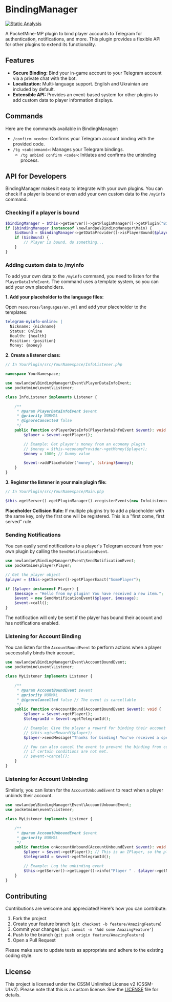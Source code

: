 # BindingManager

[![Static Analysis](https://img.shields.io/github/actions/workflow/status/newlandpe/BindingManager/php_checks.yml?label=PHPStan&logo=github)](https://github.com/newlandpe/BindingManager/actions/workflows/php_checks.yml)

A PocketMine-MP plugin to bind player accounts to Telegram for authentication, notifications, and more. This plugin provides a flexible API for other plugins to extend its functionality.

## Features

- **Secure Binding:** Bind your in-game account to your Telegram account via a private chat with the bot.
- **Localization:** Multi-language support. English and Ukrainian are included by default.
- **Extensible API:** Provides an event-based system for other plugins to add custom data to player information displays.

## Commands

Here are the commands available in BindingManager:

- `/confirm <code>`: Confirms your Telegram account binding with the provided code.
- `/tg <subcommand>`: Manages your Telegram bindings.
  - `/tg unbind confirm <code>`: Initiates and confirms the unbinding process.

## API for Developers

BindingManager makes it easy to integrate with your own plugins. You can check if a player is bound or even add your own custom data to the `/myinfo` command.

### Checking if a player is bound

```php
$bindingManager = $this->getServer()->getPluginManager()->getPlugin("BindingManager");
if ($bindingManager instanceof \newlandpe\BindingManager\Main) {
    $isBound = $bindingManager->getDataProvider()->isPlayerBound($player->getName());
    if ($isBound) {
        // Player is bound, do something...
    }
}
```

### Adding custom data to /myinfo

To add your own data to the `/myinfo` command, you need to listen for the `PlayerDataInfoEvent`. The command uses a template system, so you can add your own placeholders.

**1. Add your placeholder to the language files:**

Open `resources/languages/en.yml` and add your placeholder to the templates:

```yaml
telegram-myinfo-online: |
  Nickname: {nickname}
  Status: Online
  Health: {health}
  Position: {position}
  Money: {money}
```

**2. Create a listener class:**

```php
// In YourPlugin/src/YourNamespace/InfoListener.php

namespace YourNamespace;

use newlandpe\BindingManager\Event\PlayerDataInfoEvent;
use pocketmine\event\Listener;

class InfoListener implements Listener {

    /**
     * @param PlayerDataInfoEvent $event
     * @priority NORMAL
     * @ignoreCancelled false
     */
    public function onPlayerDataInfo(PlayerDataInfoEvent $event): void {
        $player = $event->getPlayer();

        // Example: Get player's money from an economy plugin
        // $money = $this->economyProvider->getMoney($player);
        $money = 1000; // Dummy value

        $event->addPlaceholder("money", (string)$money);
    }
}
```

**3. Register the listener in your main plugin file:**

```php
// In YourPlugin/src/YourNamespace/Main.php

$this->getServer()->getPluginManager()->registerEvents(new InfoListener(), $this);
```

**Placeholder Collision Rule:** If multiple plugins try to add a placeholder with the same key, only the first one will be registered. This is a "first come, first served" rule.

### Sending Notifications

You can easily send notifications to a player's Telegram account from your own plugin by calling the `SendNotificationEvent`.

```php
use newlandpe\BindingManager\Event\SendNotificationEvent;
use pocketmine\player\Player;

// Get the player object
$player = $this->getServer()->getPlayerExact("SomePlayer");

if ($player instanceof Player) {
    $message = "Hello from my plugin! You have received a new item.";
    $event = new SendNotificationEvent($player, $message);
    $event->call();
}
```

The notification will only be sent if the player has bound their account and has notifications enabled.

### Listening for Account Binding

You can listen for the `AccountBoundEvent` to perform actions when a player successfully binds their account.

```php
use newlandpe\BindingManager\Event\AccountBoundEvent;
use pocketmine\event\Listener;

class MyListener implements Listener {

    /**
     * @param AccountBoundEvent $event
     * @priority NORMAL
     * @ignoreCancelled false // The event is cancellable
     */
    public function onAccountBound(AccountBoundEvent $event): void {
        $player = $event->getPlayer();
        $telegramId = $event->getTelegramId();

        // Example: Give the player a reward for binding their account
        // $this->giveReward($player);
        $player->sendMessage("Thanks for binding! You've received a special reward.");

        // You can also cancel the event to prevent the binding from completing
        // if certain conditions are not met.
        // $event->cancel();
    }
}
```

### Listening for Account Unbinding

Similarly, you can listen for the `AccountUnboundEvent` to react when a player unbinds their account.

```php
use newlandpe\BindingManager\Event\AccountUnboundEvent;
use pocketmine\event\Listener;

class MyListener implements Listener {

    /**
     * @param AccountUnboundEvent $event
     * @priority NORMAL
     */
    public function onAccountUnbound(AccountUnboundEvent $event): void {
        $player = $event->getPlayer(); // This is an IPlayer, so the player might be offline
        $telegramId = $event->getTelegramId();

        // Example: Log the unbinding event
        $this->getServer()->getLogger()->info("Player " . $player->getName() . " (Telegram ID: " . $telegramId . ") has unbound their account.");
    }
}
```

## Contributing

Contributions are welcome and appreciated! Here's how you can contribute:

1. Fork the project
2. Create your feature branch (`git checkout -b feature/AmazingFeature`)
3. Commit your changes (`git commit -m 'Add some AmazingFeature'`)
4. Push to the branch (`git push origin feature/AmazingFeature`)
5. Open a Pull Request

Please make sure to update tests as appropriate and adhere to the existing coding style.

## License

This project is licensed under the CSSM Unlimited License v2 (CSSM-ULv2). Please note that this is a custom license. See the [LICENSE](LICENSE) file for details.

